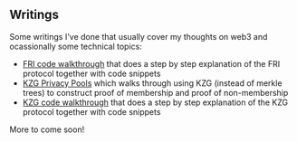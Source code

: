 ## Writings

Some writings I've done that usually cover my thoughts on web3 and ocassionally some technical topics:
- [FRI code walkthrough](https://kaijuneer.medium.com/fri-polynomial-commitment-with-code-walkthrough-ca5e4b4b2b3d) that does a step by step explanation of the FRI protocol together with code snippets
- [KZG Privacy Pools](https://ethresear.ch/t/kzg-privacy-pools/17750) which walks through using KZG (instead of merkle trees) to construct proof of membership and proof of non-membership
- [KZG code walkthrough](https://kaijuneer.medium.com/explaining-kzg-commitment-with-code-walkthrough-216638a620c9) that does a step by step explanation of the KZG protocol together with code snippets

More to come soon!
